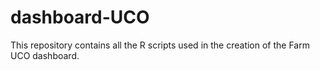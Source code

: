 # dashboard-UCO
This repository contains all the R scripts used in the creation of the Farm UCO dashboard.

